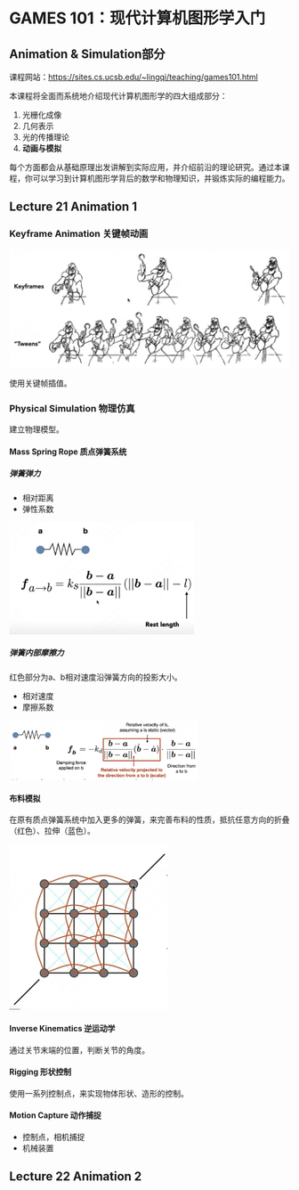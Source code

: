 # GAMES 101：现代计算机图形学入门

## Animation & Simulation部分

课程网站：https://sites.cs.ucsb.edu/~lingqi/teaching/games101.html

本课程将全面而系统地介绍现代计算机图形学的四大组成部分：

1. 光栅化成像
2. 几何表示
3. 光的传播理论
4. **动画与模拟**

每个方面都会从基础原理出发讲解到实际应用，并介绍前沿的理论研究。通过本课程，你可以学习到计算机图形学背后的数学和物理知识，并锻炼实际的编程能力。

## Lecture 21 Animation 1

### Keyframe Animation 关键帧动画

![98](./image/98.png)

使用关键帧插值。

### Physical Simulation 物理仿真

建立物理模型。

#### Mass Spring Rope 质点弹簧系统

##### 弹簧弹力

- 相对距离
- 弹性系数

<img src="./image/99.png" alt="99" style="zoom: 33%;" />

##### 弹簧内部摩擦力

红色部分为a、b相对速度沿弹簧方向的投影大小。

- 相对速度
- 摩擦系数

<img src="./image/100.png" alt="100" style="zoom: 33%;" />

#### 布料模拟

在原有质点弹簧系统中加入更多的弹簧，来完善布料的性质，抵抗任意方向的折叠（红色）、拉伸（蓝色）。

<img src="./image/101.png" alt="101" style="zoom: 50%;" />

#### Inverse Kinematics 逆运动学

通过关节末端的位置，判断关节的角度。

#### Rigging 形状控制

使用一系列控制点，来实现物体形状、造形的控制。

#### Motion Capture 动作捕捉

- 控制点，相机捕捉
- 机械装置

## Lecture 22 Animation 2









